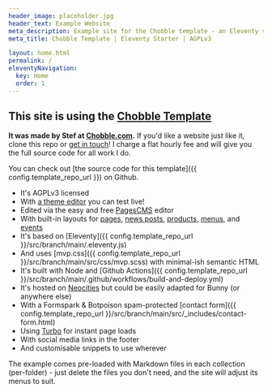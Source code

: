 ```yaml
---
header_image: placeholder.jpg
header_text: Example Website
meta_description: Example site for the Chobble template - an Eleventy site, built on Nix and hosted on Neocities
meta_title: Chobble Template | Eleventy Starter | AGPLv3

layout: home.html
permalink: /
eleventyNavigation:
  key: Home
  order: 1
---
```


## This site is using the [Chobble Template](https://chobble.com/services/chobble-template/)

**It was made by Stef at [Chobble.com](https://chobble.com).** If you'd like a website just like it, clone this repo or [get in touch](/contact/)! I charge a flat hourly fee and will give you the full source code for all work I do.

You can check out [the source code for this template]({{ config.template_repo_url }}) on Github.

- It's AGPLv3 licensed
- With [a theme editor](/theme-editor/) you can test live!
- Edited via the easy and free [PagesCMS](http://pagescms.org) editor
- With built-in layouts for [pages](/instructions/), [news posts](/news/), [products](/products/), [menus](/menus/), and [events](/events/)
- It's based on [Eleventy]({{ config.template_repo_url }}/src/branch/main/.eleventy.js)
- And uses [mvp.css]({{ config.template_repo_url }}/src/branch/main/src/css/mvp.scss) with minimal-ish semantic HTML
- It's built with Node and [Github Actions]({{ config.template_repo_url }}/src/branch/main/.github/workflows/build-and-deploy.yml)
- It's hosted on [Neocities](https://neocities.org/site/chobble-example) but could be easily adapted for Bunny (or anywhere else)
- With a Formspark & Botpoison spam-protected [contact form]({{ config.template_repo_url }}/src/branch/main/src/\_includes/contact-form.html)
- Using [Turbo](https://turbo.hotwired.dev/) for instant page loads
- With social media links in the footer
- And customisable snippets to use wherever

The example comes pre-loaded with Markdown files in each collection (per-folder) - just delete the files you don't need, and the site will adjust its menus to suit.
